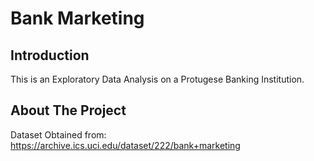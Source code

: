 # Bank Marketing
## Introduction
This is an Exploratory Data Analysis on a Protugese Banking Institution.

## About The Project
Dataset Obtained from: https://archive.ics.uci.edu/dataset/222/bank+marketing
